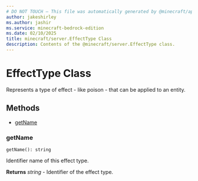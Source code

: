 ```yaml
---
# DO NOT TOUCH — This file was automatically generated by @minecraft/api-docs-generator, to report problems file an issue at https://github.com/Mojang/minecraft-scripting-libraries
author: jakeshirley
ms.author: jashir
ms.service: minecraft-bedrock-edition
ms.date: 02/10/2025
title: minecraft/server.EffectType Class
description: Contents of the @minecraft/server.EffectType class.
---
```

# EffectType Class

Represents a type of effect - like poison - that can be applied to an entity.

## Methods
- [getName](#getname)

### **getName**
`
getName(): string
`

Identifier name of this effect type.

**Returns** *string* - Identifier of the effect type.

